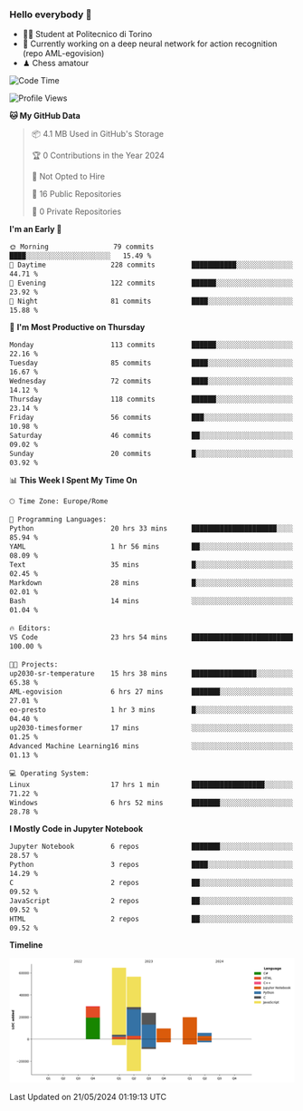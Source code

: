 ### Hello everybody 👋
- 🧑‍🎓 Student at Politecnico di Torino
- 🤖 Currently working on a deep neural network for action recognition (repo AML-egovision)
- ♟ Chess amatour

<!--
[![Figimodi's GitHub stats](https://github-readme-stats.vercel.app/api?username=figimodi&rank_icon=github&show_icons=true&include_all_commits=true)](https://github.com/figimodi/github-readme-stats)

![Top Langs](https://github-readme-stats.vercel.app/api/top-langs/?username=figimodi&layout=compact&)

[![Figimodi's WakaTime stats](https://github-readme-stats.vercel.app/api/wakatime?username=figimodi)](https://github.com/figimodi/github-readme-stats)
-->

<!--START_SECTION:waka-->
![Code Time](http://img.shields.io/badge/Code%20Time-98%20hrs%2034%20mins-blue)

![Profile Views](http://img.shields.io/badge/Profile%20Views-5-blue)

**🐱 My GitHub Data** 

> 📦 4.1 MB Used in GitHub's Storage 
 > 
> 🏆 0 Contributions in the Year 2024
 > 
> 🚫 Not Opted to Hire
 > 
> 📜 16 Public Repositories 
 > 
> 🔑 0 Private Repositories 
 > 
**I'm an Early 🐤** 

```text
🌞 Morning                79 commits          ████░░░░░░░░░░░░░░░░░░░░░   15.49 % 
🌆 Daytime                228 commits         ███████████░░░░░░░░░░░░░░   44.71 % 
🌃 Evening                122 commits         ██████░░░░░░░░░░░░░░░░░░░   23.92 % 
🌙 Night                  81 commits          ████░░░░░░░░░░░░░░░░░░░░░   15.88 % 
```
📅 **I'm Most Productive on Thursday** 

```text
Monday                   113 commits         ██████░░░░░░░░░░░░░░░░░░░   22.16 % 
Tuesday                  85 commits          ████░░░░░░░░░░░░░░░░░░░░░   16.67 % 
Wednesday                72 commits          ████░░░░░░░░░░░░░░░░░░░░░   14.12 % 
Thursday                 118 commits         ██████░░░░░░░░░░░░░░░░░░░   23.14 % 
Friday                   56 commits          ███░░░░░░░░░░░░░░░░░░░░░░   10.98 % 
Saturday                 46 commits          ██░░░░░░░░░░░░░░░░░░░░░░░   09.02 % 
Sunday                   20 commits          █░░░░░░░░░░░░░░░░░░░░░░░░   03.92 % 
```


📊 **This Week I Spent My Time On** 

```text
🕑︎ Time Zone: Europe/Rome

💬 Programming Languages: 
Python                   20 hrs 33 mins      █████████████████████░░░░   85.94 % 
YAML                     1 hr 56 mins        ██░░░░░░░░░░░░░░░░░░░░░░░   08.09 % 
Text                     35 mins             █░░░░░░░░░░░░░░░░░░░░░░░░   02.45 % 
Markdown                 28 mins             █░░░░░░░░░░░░░░░░░░░░░░░░   02.01 % 
Bash                     14 mins             ░░░░░░░░░░░░░░░░░░░░░░░░░   01.04 % 

🔥 Editors: 
VS Code                  23 hrs 54 mins      █████████████████████████   100.00 % 

🐱‍💻 Projects: 
up2030-sr-temperature    15 hrs 38 mins      ████████████████░░░░░░░░░   65.38 % 
AML-egovision            6 hrs 27 mins       ███████░░░░░░░░░░░░░░░░░░   27.01 % 
eo-presto                1 hr 3 mins         █░░░░░░░░░░░░░░░░░░░░░░░░   04.40 % 
up2030-timesformer       17 mins             ░░░░░░░░░░░░░░░░░░░░░░░░░   01.25 % 
Advanced Machine Learning16 mins             ░░░░░░░░░░░░░░░░░░░░░░░░░   01.13 % 

💻 Operating System: 
Linux                    17 hrs 1 min        ██████████████████░░░░░░░   71.22 % 
Windows                  6 hrs 52 mins       ███████░░░░░░░░░░░░░░░░░░   28.78 % 
```

**I Mostly Code in Jupyter Notebook** 

```text
Jupyter Notebook         6 repos             ███████░░░░░░░░░░░░░░░░░░   28.57 % 
Python                   3 repos             ████░░░░░░░░░░░░░░░░░░░░░   14.29 % 
C                        2 repos             ██░░░░░░░░░░░░░░░░░░░░░░░   09.52 % 
JavaScript               2 repos             ██░░░░░░░░░░░░░░░░░░░░░░░   09.52 % 
HTML                     2 repos             ██░░░░░░░░░░░░░░░░░░░░░░░   09.52 % 
```



**Timeline**

![Lines of Code chart](https://raw.githubusercontent.com/figimodi/figimodi/main/assets/bar_graph.png)


 Last Updated on 21/05/2024 01:19:13 UTC
<!--END_SECTION:waka-->

<!--
**figimodi/figimodi** is a ✨ _special_ ✨ repository because its `README.md` (this file) appears on your GitHub profile.

Here are some ideas to get you started:

- 🔭 I’m currently working on ...
- 🌱 I’m currently learning ...
- 👯 I’m looking to collaborate on ...
- 🤔 I’m looking for help with ...
- 💬 Ask me about ...
- 📫 How to reach me: ...
- 😄 Pronouns: ...
- ⚡ Fun fact: ...
-->
